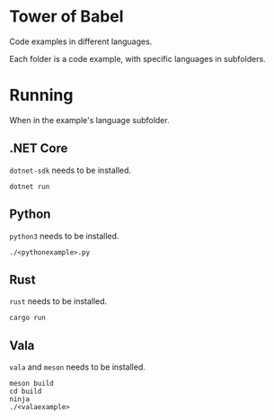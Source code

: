 # Tower of Babel

Code examples in different languages.

Each folder is a code example, with specific languages in subfolders.

# Running

When in the example's language subfolder.

## .NET Core

`dotnet-sdk` needs to be installed.

`dotnet run`

## Python

`python3` needs to be installed.

`./<pythonexample>.py`

## Rust

`rust` needs to be installed.

`cargo run`

## Vala

`vala` and `meson` needs to be installed.

```
meson build
cd build
ninja
./<valaexample>
```